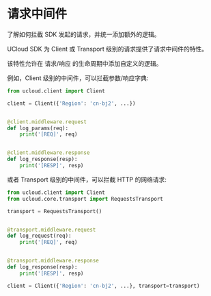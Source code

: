 # 请求中间件

了解如何拦截 SDK 发起的请求，并统一添加额外的逻辑。

UCloud SDK 为 Client 或 Transport 级别的请求提供了请求中间件的特性。

该特性允许在 请求/响应 的生命周期中添加自定义的逻辑。

例如，Client 级别的中间件，可以拦截参数/响应字典:

```python
from ucloud.client import Client

client = Client({'Region': 'cn-bj2', ...})


@client.middleware.request
def log_params(req):
    print('[REQ]', req)


@client.middleware.response
def log_response(resp):
    print('[RESP]', resp)
```

或者 Transport 级别的中间件，可以拦截 HTTP 的网络请求:

```python
from ucloud.client import Client
from ucloud.core.transport import RequestsTransport

transport = RequestsTransport()


@transport.middleware.request
def log_request(req):
    print('[REQ]', req)


@transport.middleware.response
def log_response(resp):
    print('[RESP]', resp)

client = Client({'Region': 'cn-bj2', ...}, transport=transport)
```
